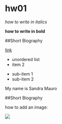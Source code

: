 # hw01

*how to write in italics*

**how to write in bold**

##Short Biography

[link](www.rstudio.com) 

* unordered list
* item 2
 + sub-item 1
 + sub-item 2 


My name is Sandra Mauro

##Short Biography

how to add an image:

![](path/to/smallorb.png) 



